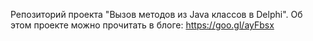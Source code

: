 Репозиторий проекта "Вызов методов из Java классов в Delphi".
Об этом проекте можно прочитать в блоге: https://goo.gl/ayFbsx
